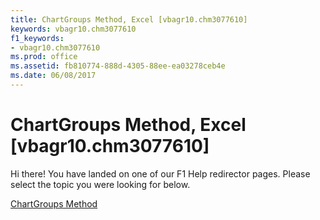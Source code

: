 ```yaml
---
title: ChartGroups Method, Excel [vbagr10.chm3077610]
keywords: vbagr10.chm3077610
f1_keywords:
- vbagr10.chm3077610
ms.prod: office
ms.assetid: fb810774-888d-4305-88ee-ea03278ceb4e
ms.date: 06/08/2017
---
```



# ChartGroups Method, Excel [vbagr10.chm3077610]

Hi there! You have landed on one of our F1 Help redirector pages. Please select the topic you were looking for below.

[ChartGroups Method](http://msdn.microsoft.com/library/e25258c1-14d4-bb0c-b442-f6c811b19847%28Office.15%29.aspx)

